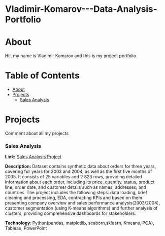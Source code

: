 # Vladimir-Komarov---Data-Analysis-Portfolio

# About 

Hi!, my name is Vladimir Komarov and this is my project portfolio 


# Table of Contents
- [About](#section-1)
- [Projects](#section-2)
  - [Sales Analysis](#subsection-21)
<!-- The rest of your content goes here -->


# Projects
 Comment about all my projects 
### Sales Analysis

**Link:** [Sales Analysis Project](https://github.com/BuravV/Vladimir-Komarov---Data-Analysis-Portfolio/tree/main/Sales%20Analysis)

**Description:** Dataset contains synthetic data about orders for  three years, covering full years for 2003 and 2004, as well as the first five months of 2005. It consists of 25 variables and 2 823 rows, providing detailed information about each order, including its price, quantity, status, product line, order date, and customer details such as names, addresses, and countries. The project includes the following steps: data loading, brief cleaning and processing, EDA, contracting KPIs and based on them presenting company overview and sales performance analysis(2003/2004), customer segmentation (using K-means algorithms) and further analysis of clusters, providing comprehensive dashboards for stakeholders. 

**Technology**: Python(pandas, matplotlib, seaborn,sklearn, Kmeans, PCA), Tableau, PowerPoint  

